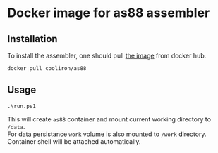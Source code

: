 # Docker image for as88 assembler

## Installation
To install the assembler, one should pull [the image](https://hub.docker.com/repository/docker/cooliron/as88) from docker hub.
``` shell
docker pull cooliron/as88
```
## Usage
```
.\run.ps1
```
This will create `as88` container and mount current working directory to `/data`. <br>
For data persistance `work` volume is also mounted to `/work` directory. <br>
Container shell will be attached automatically.
